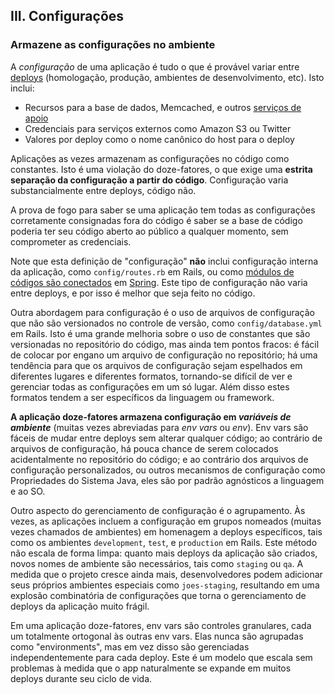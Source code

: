 ## III. Configurações
### Armazene as configurações no ambiente

A *configuração* de uma aplicação é tudo o que é provável variar entre [deploys](./codebase) (homologação, produção, ambientes de desenvolvimento, etc). Isto inclui:

* Recursos para a base de dados, Memcached, e outros [serviços de apoio](./backing-services)
* Credenciais para serviços externos como Amazon S3 ou Twitter
* Valores por deploy como o nome canônico do host para o deploy

Aplicações as vezes armazenam as configurações no código como constantes. Isto é uma violação do doze-fatores, o que exige uma **estrita separação da configuração a partir do código**. Configuração varia substancialmente entre deploys, código não.

A prova de fogo para saber se uma aplicação tem todas as configurações corretamente consignadas fora do código é saber se a base de código poderia ter seu código aberto ao público a qualquer momento, sem comprometer as credenciais.

Note que esta definição de "configuração" **não** inclui configuração interna da aplicação, como `config/routes.rb` em Rails, ou como [módulos de códigos são conectados](http://docs.spring.io/spring/docs/current/spring-framework-reference/html/beans.html) em [Spring](http://spring.io/). Este tipo de configuração não varia entre deploys, e por isso é melhor que seja feito no código.

Outra abordagem para configuração é o uso de arquivos de configuração que não são versionados no controle de versão, como `config/database.yml` em Rails. Isto é uma grande melhoria sobre o uso de constantes que são versionadas no repositório do código, mas ainda tem pontos fracos: é fácil de colocar por engano um arquivo de configuração no repositório; há uma tendência para que os arquivos de configuração sejam espelhados em diferentes lugares e diferentes formatos, tornando-se difícil de ver e gerenciar todas as configurações em um só lugar. Além disso estes formatos tendem a ser específicos da linguagem ou framework.

**A aplicação doze-fatores armazena configuração em *variáveis de ambiente*** (muitas vezes abreviadas para *env vars* ou *env*). Env vars são fáceis de mudar entre deploys sem alterar qualquer código; ao contrário de arquivos de configuração, há pouca chance de serem colocados acidentalmente no repositório do código; e ao contrário dos arquivos de configuração personalizados, ou outros mecanismos de configuração como Propriedades do Sistema Java, eles são por padrão agnósticos a linguagem e ao SO.

Outro aspecto do gerenciamento de configuração é o agrupamento. Às vezes, as aplicações incluem a configuração em grupos nomeados (muitas vezes chamados de ambientes) em homenagem a deploys específicos, tais como os ambientes `development`, `test`, e `production` em Rails. Este método não escala de forma limpa: quanto mais deploys da aplicação são criados, novos nomes de ambiente são necessários, tais como `staging` ou `qa`. A medida que o projeto cresce ainda mais, desenvolvedores podem adicionar seus próprios ambientes especiais como `joes-staging`, resultando em uma explosão combinatória de configurações que torna o gerenciamento de deploys da aplicação muito frágil.

Em uma aplicação doze-fatores, env vars são controles granulares, cada um totalmente ortogonal às outras env vars. Elas nunca são agrupadas como "environments", mas em vez disso são gerenciadas independentemente para cada deploy. Este é um modelo que escala sem problemas à medida que o app naturalmente se expande em muitos deploys durante seu ciclo de vida.
